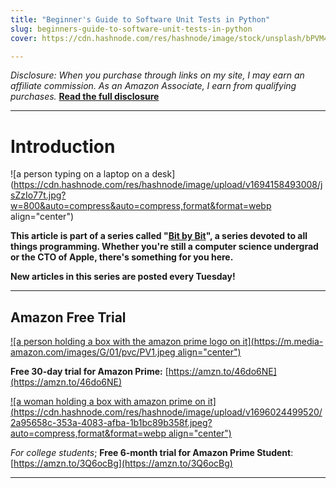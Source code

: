```yaml
---
title: "Beginner's Guide to Software Unit Tests in Python"
slug: beginners-guide-to-software-unit-tests-in-python
cover: https://cdn.hashnode.com/res/hashnode/image/stock/unsplash/bPVM4nOy0Rg/upload/b21095bbbfebba55200756fe9eb1937c.jpeg

---
```


*Disclosure: When you purchase through links on my site, I may earn an affiliate commission. As an Amazon Associate, I earn from qualifying purchases.* [**Read the full disclosure**](https://scrappedscript.com/disclaimers)

---

# Introduction

![a person typing on a laptop on a desk](https://cdn.hashnode.com/res/hashnode/image/upload/v1694158493008/jsZzIo77t.jpg?w=800&auto=compress&auto=compress,format&format=webp align="center")

**This article is part of a series called "**[**Bit by Bit**](https://scrappedscript.com/series/bit-by-bit)**", a series devoted to all things programming. Whether you're still a computer science undergrad or the CTO of Apple, there's something for you here.**

**New articles in this series are posted every Tuesday!**

---

## Amazon Free Trial

[![a person holding a box with the amazon prime logo on it](https://m.media-amazon.com/images/G/01/pvc/PV1.jpeg align="center")](https://amzn.to/3RHIB0B)

**Free 30-day trial for Amazon Prime:** [https://amzn.to/46do6NE](https://amzn.to/46do6NE)

[![a woman holding a box with amazon prime on it](https://cdn.hashnode.com/res/hashnode/image/upload/v1696024499520/2a95658c-353a-4083-afba-1b1bc89b358f.jpeg?auto=compress,format&format=webp align="center")](https://amzn.to/46do9sO)

*For college students*; **Free 6-month trial for Amazon Prime Student**: [https://amzn.to/3Q6ocBg](https://amzn.to/3Q6ocBg)

---